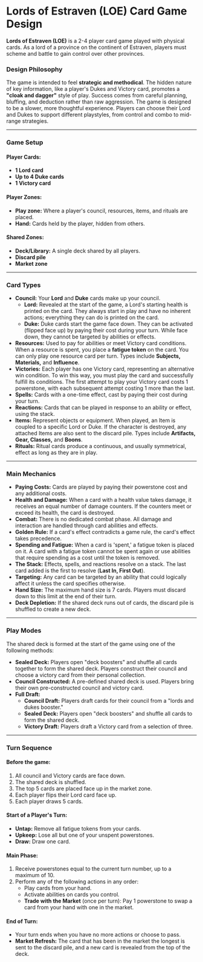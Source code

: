 # Lords of Estraven (LOE) Card Game Design

**Lords of Estraven (LOE)** is a 2-4 player card game played with physical cards. As a lord of a province on the continent of Estraven, players must scheme and battle to gain control over other provinces.

### Design Philosophy

The game is intended to feel **strategic and methodical**. The hidden nature of key information, like a player's Dukes and Victory card, promotes a **"cloak and dagger"** style of play. Success comes from careful planning, bluffing, and deduction rather than raw aggression. The game is designed to be a slower, more thoughtful experience. Players can choose their Lord and Dukes to support different playstyles, from control and combo to mid-range strategies.

---

### Game Setup

#### Player Cards:
* **1 Lord card**
* **Up to 4 Duke cards**
* **1 Victory card**

#### Player Zones:
* **Play zone:** Where a player's council, resources, items, and rituals are placed.
* **Hand:** Cards held by the player, hidden from others.

#### Shared Zones:
* **Deck/Library:** A single deck shared by all players.
* **Discard pile**
* **Market zone**

---

### Card Types

* **Council:** Your **Lord** and **Duke** cards make up your council.
    * **Lord:** Revealed at the start of the game, a Lord's starting health is printed on the card. They always start in play and have no inherent actions; everything they can do is printed on the card.
    * **Duke:** Duke cards start the game face down. They can be activated (flipped face up) by paying their cost during your turn. While face down, they cannot be targeted by abilities or effects.
* **Resources:** Used to pay for abilities or meet Victory card conditions. When a resource is spent, you place a **fatigue token** on the card. You can only play one resource card per turn. Types include **Subjects, Materials,** and **Influence**.
* **Victories:** Each player has one Victory card, representing an alternative win condition. To win this way, you must play the card and successfully fulfill its conditions. The first attempt to play your Victory card costs 1 powerstone, with each subsequent attempt costing 1 more than the last.
* **Spells:** Cards with a one-time effect, cast by paying their cost during your turn.
* **Reactions:** Cards that can be played in response to an ability or effect, using the stack.
* **Items:** Represent objects or equipment. When played, an Item is coupled to a specific Lord or Duke. If the character is destroyed, any attached Items are also sent to the discard pile. Types include **Artifacts, Gear, Classes,** and **Boons**.
* **Rituals:** Ritual cards produce a continuous, and usually symmetrical, effect as long as they are in play.

---

### Main Mechanics

* **Paying Costs:** Cards are played by paying their powerstone cost and any additional costs.
* **Health and Damage:** When a card with a health value takes damage, it receives an equal number of damage counters. If the counters meet or exceed its health, the card is destroyed.
* **Combat:** There is no dedicated combat phase. All damage and interaction are handled through card abilities and effects.
* **Golden Rule:** If a card's effect contradicts a game rule, the card's effect takes precedence.
* **Spending and Fatigue:** When a card is 'spent,' a fatigue token is placed on it. A card with a fatigue token cannot be spent again or use abilities that require spending as a cost until the token is removed.
* **The Stack:** Effects, spells, and reactions resolve on a stack. The last card added is the first to resolve (**Last In, First Out**).
* **Targeting:** Any card can be targeted by an ability that could logically affect it unless the card specifies otherwise.
* **Hand Size:** The maximum hand size is 7 cards. Players must discard down to this limit at the end of their turn.
* **Deck Depletion:** If the shared deck runs out of cards, the discard pile is shuffled to create a new deck.

---

### Play Modes

The shared deck is formed at the start of the game using one of the following methods:

* **Sealed Deck:** Players open "deck boosters" and shuffle all cards together to form the shared deck. Players construct their council and choose a victory card from their personal collection.
* **Council Constructed:** A pre-defined shared deck is used. Players bring their own pre-constructed council and victory card.
* **Full Draft:**
    * **Council Draft:** Players draft cards for their council from a "lords and dukes booster."
    * **Sealed Deck:** Players open "deck boosters" and shuffle all cards to form the shared deck.
    * **Victory Draft:** Players draft a Victory card from a selection of three.

---

### Turn Sequence

#### Before the game:
1.  All council and Victory cards are face down.
2.  The shared deck is shuffled.
3.  The top 5 cards are placed face up in the market zone.
4.  Each player flips their Lord card face up.
5.  Each player draws 5 cards.

#### Start of a Player's Turn:
* **Untap:** Remove all fatigue tokens from your cards.
* **Upkeep:** Lose all but one of your unspent powerstones.
* **Draw:** Draw one card.

#### Main Phase:
1.  Receive powerstones equal to the current turn number, up to a maximum of 10.
2.  Perform any of the following actions in any order:
    * Play cards from your hand.
    * Activate abilities on cards you control.
    * **Trade with the Market** (once per turn): Pay 1 powerstone to swap a card from your hand with one in the market.

#### End of Turn:
* Your turn ends when you have no more actions or choose to pass.
* **Market Refresh:** The card that has been in the market the longest is sent to the discard pile, and a new card is revealed from the top of the deck.
